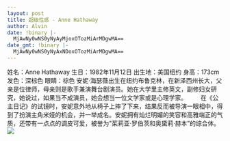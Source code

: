 ```yaml
---
layout: post
title: 超级性感 - Anne Hathaway
author: Alvin
date: !binary |-
  MjAwNy0wNS0yNyAyMjoxOTozMiArMDgwMA==
date_gmt: !binary |-
  MjAwNy0wNS0yNyAxNDoxOTozMiArMDgwMA==
---
```

姓名：Anne Hathaway
生日：1982年11月12日
出生地：美国纽约
身高：173cm
发色：深棕色
眼睛：棕色
安妮·海瑟薇出生在纽约布鲁克林，在新泽西州长大，父亲是位律师，母亲则是歌手兼演舞台剧演员。她在大学里主修英文，副修妇女研究，她说过，如果当不成演员，她会想当一位文学家或是心理学家。
　　在《公主日记》的试镜时，安妮意外地从椅子上摔了下来，结果反而被导演一眼相中，得到了扮演主角米娅的机会，并一举成名。安妮拥有灿烂明媚的笑容和高雅端正的气质，还带有一点点的调皮可爱，被誉为"茱莉亚·罗伯茨和奥黛莉·赫本”的综合体。
<img src="http://static.flickr.com/31/48630092_0e6e978f0b_b.jpg" />
